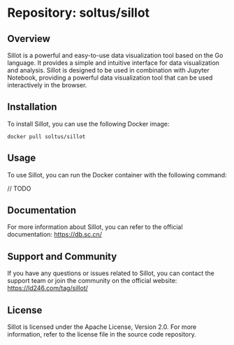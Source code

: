 
# Repository: soltus/sillot

## Overview

Sillot is a powerful and easy-to-use data visualization tool based on the Go language. It provides a simple and intuitive interface for data visualization and analysis. Sillot is designed to be used in combination with Jupyter Notebook, providing a powerful data visualization tool that can be used interactively in the browser.

## Installation

To install Sillot, you can use the following Docker image:

```
docker pull soltus/sillot
```

## Usage

To use Sillot, you can run the Docker container with the following command:

// TODO

## Documentation

For more information about Sillot, you can refer to the official documentation: <https://db.sc.cn/>

## Support and Community

If you have any questions or issues related to Sillot, you can contact the support team or join the community on the official website: <https://ld246.com/tag/sillot/>

## License

Sillot is licensed under the Apache License, Version 2.0. For more information, refer to the license file in the source code repository.
